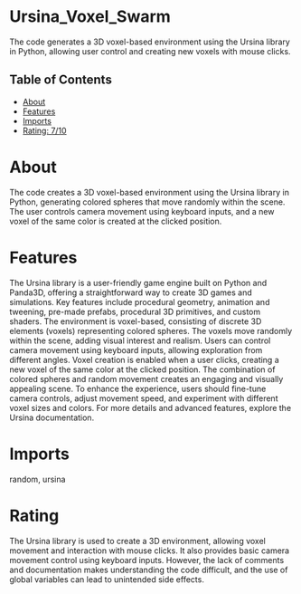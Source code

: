 # Ursina_Voxel_Swarm

The code generates a 3D voxel-based environment using the Ursina library in Python, allowing user control and creating new voxels with mouse clicks.

## Table of Contents

- [About](#about)
- [Features](#features)
- [Imports](#Imports)
- [Rating: 7/10](#Rating)

# About

The code creates a 3D voxel-based environment using the Ursina library in Python, generating colored spheres that move randomly within the scene. The user controls camera movement using keyboard inputs, and a new voxel of the same color is created at the clicked position.

# Features

The Ursina library is a user-friendly game engine built on Python and Panda3D, offering a straightforward way to create 3D games and simulations. Key features include procedural geometry, animation and tweening, pre-made prefabs, procedural 3D primitives, and custom shaders. The environment is voxel-based, consisting of discrete 3D elements (voxels) representing colored spheres. The voxels move randomly within the scene, adding visual interest and realism. Users can control camera movement using keyboard inputs, allowing exploration from different angles. Voxel creation is enabled when a user clicks, creating a new voxel of the same color at the clicked position. The combination of colored spheres and random movement creates an engaging and visually appealing scene. To enhance the experience, users should fine-tune camera controls, adjust movement speed, and experiment with different voxel sizes and colors. For more details and advanced features, explore the Ursina documentation.

# Imports

random, ursina 

# Rating

The Ursina library is used to create a 3D environment, allowing voxel movement and interaction with mouse clicks. It also provides basic camera movement control using keyboard inputs. However, the lack of comments and documentation makes understanding the code difficult, and the use of global variables can lead to unintended side effects.
